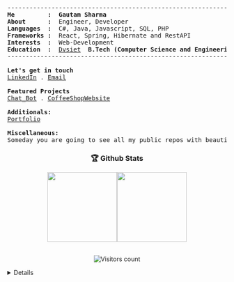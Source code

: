 
<!--<p align="center">
  <img src="https://github.com/GautamSharma003/GautamSharma003/blob/main/gitartwork.svg" alt="gitartwork">
</p> -->
<pre>
-----------------------------------------------------------------------------
<b>Me         :</b>  <b>Gautam Sharma</b>
<b>About      :</b>  Engineer, Developer
<b>Languages  :</b>  C#, Java, Javascript, SQL, PHP
<b>Frameworks :</b>  React, Spring, Hibernate and RestAPI
<b>Interests  :</b>  Web-Development
<b>Education  :</b>  <a href="https://dvsiet.dewaninstitutes.com/">Dvsiet</a> <b> B.Tech (Computer Science and Engineering) (2024)</b>
-----------------------------------------------------------------------------

<b>Let's get in touch</b>
<a href="https://www.linkedin.com/in/gautam-sharma-b13272220/">LinkedIn</a> . <a href="gautamsharma0831@gmail.com">Email</a>

<b>Featured Projects </b>
<a href="https://github.com/GautamSharma003/Chat_Bot">Chat_Bot<a> . <a href="https://github.com/GautamSharma003/CoffeeShopWebsite">CoffeeShopWebsite</a>
  
<b>Additionals:</b>
<a href="https://portfolio-gs-tau.vercel.app/">Portfolio<a>

<b>Miscellaneous:</b>
Someday you are going to see all my public repos with beautiful READMEs. Trust me... 🤡
</pre>
<!-- <p align="center">
<a href="https://github.com/anuraghazra/github-readme-stats">
  <img align="center" width="49%" src="https://github-readme-stats.vercel.app/api?&count_private=true&include_all_commits=true&username=narayan954&theme=shades-of-purple&custom_title=My+Stats&hide_border=true" />
</a><a href="https://github-readme-streak-stats.herokuapp.com">
  <img align="center" width="49%" src="https://github-readme-streak-stats.herokuapp.com/?user=narayan954&count_private=true&include_all_commits=true&theme=shades-of-purple&hide_border=true" />
</a>
</p> -->


<h3 align="center">🏆 Github Stats</h3>   
<div align="center">
<img align="center" src="https://github-readme-stats.vercel.app/api?&count_private=true&include_all_commits=true&username=GautamSharma003&theme=tokyonight&hide_border=true&border_radius=50" height="160px" /><img src="https://streak-stats.demolab.com?user=GautamSharma003&theme=tokyonight&hide_border=true&border_radius=50" height="160px" align="center" />
</div>

<!-- <h3 align="center">🏆 Github Stats</h3>   
<div align="center">
<img src="https://streak-stats.demolab.com?user=narayan954&theme=tokyonight&hide_border=true&border_radius=50" align="center" />
</div> -->
<br>
<p align="center">  
  <img src="https://komarev.com/ghpvc/?username=GautamSharma003" alt="Visitors count" />
</p>

<details closed>

<p align="center">
  <img src="https://github.com/GautamSharma003/GautamSharma003/blob/main/github-metrics.svg" alt="metrics">
</p>


<p align="center">
  <img src="https://github.com/GautamSharma003/GautamSharma003/blob/output/github-contribution-grid-snake.svg" alt="snake">
</p>

<p align="center">Nothing much, just a snake eating up my contributions graph</p>

</details>
<!--
![Github Activity Graph](https://shielded-anchorage-29152.herokuapp.com//graph?username=narayan954&theme=react-dark)

<p align="center"> 
  Visitors count:<br>
  <img src="https://profile-counter.glitch.me/GautamSharma003/count.svg" />
</p>

![Waves](./assets/bottom-header.svg)
-->

<!--
**GautamSharma003/GautamSharma003** is a ✨ _special_ ✨ repository because its `README.md` (this file) appears on your GitHub profile.

Here are some ideas to get you started:

- 🔭 I’m currently working on ...
- 🌱 I’m currently learning ...
- 👯 I’m looking to collaborate on ...
- 🤔 I’m looking for help with ...
- 💬 Ask me about ...
- 📫 How to reach me: ...
- 😄 Pronouns: ...
- ⚡ Fun fact: ...
-->

